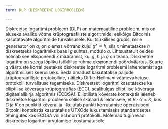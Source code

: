 ```yaml
---
term: DLP (DISKREETNE LOGIPROBLEEM)

---
```

Diskreetse logaritmi probleem (DLP) on matemaatiline probleem, mis on aluseks avaliku võtme krüptograafiliste algoritmide, eelkõige Bitcoinis kasutatavate algoritmide turvalisusele. Kui tsüklilises grupis, mille generaator on $q$, on olemas võrrand kujul $g^x = h$, siis $x$ nimetatakse $h$ diskreetseks logaritmiks baasi $g$ suhtes, modulo $q$. Lihtsustatult öeldes hõlmab see eksponendi $x$ määramist, kui $g$, $h$ ja $q$ on teada. Diskreetne logaritm on seega lõpliku tsüklilise rühma eksponendi pöördväärtus. Suurte $q$ väärtuste korral peetakse diskreetse logaritmi probleemi lahendamist aga algoritmiliselt keeruliseks. Seda omadust kasutatakse paljude krüptograafiliste protokollide, näiteks Diffie-Hellmani võtmevahetuse protokolli turvalisuse tagamiseks. Diskreetset logaritmi kasutatakse ka elliptilise kõveraga krüptograafias (ECC), sealhulgas elliptilise kõveraga digitaalallkirja algoritmis (ECDSA). Elliptiliste kõverate kontekstis laieneb diskreetse logaritmi probleem sellise skalaari $k$ leidmisele, et $k \cdot G = K$, kus $G$ ja $K$ on punktid kõveral ja $\cdot$ kujutab punkti korrutamise operatsiooni. Bitcoini kontekstis kasutatakse UTXOde lukustamiseks standardsetes tehingutes kas ECDSA või Schnorr'i protokolli. Mõlemad tuginevad diskreetse logaritmi arvutamise teostamatusele.